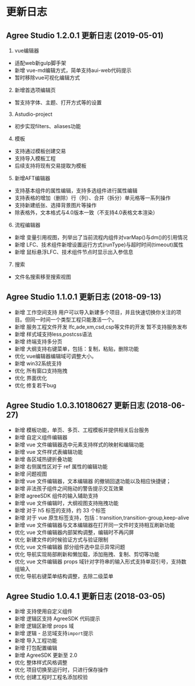 # 更新日志

## Agree Studio 1.2.0.1 更新日志 (2019-05-01)
1. vue编辑器
  - 适配web新gulp脚手架
  - 新增 vue-md编辑方式，简单支持aui-web代码提示
  - 暂时移除vue可视化编辑方式
2. 新增首选项编辑页
  - 暂支持字体、主题、打开方式等的设置
3. Astudio-project
  - 初步实现filters、aliases功能
4. 模板
  - 支持通过模板创建交易
  - 支持导入模板工程
  - 后续支持将现有交易提取为模板
5. 新增AFT编辑器
  - 支持基本组件的属性编辑，支持多选组件进行属性编辑
  - 支持表格的增加（删除）行（列）、合并（拆分）单元格等一系列操作
  - 支持新建纸张、选择背景图片等操作
  - 除表格外，文本格式与4.0版本一致（不支持4.0表格文本渲染）
6. 流程编辑器
  - 新增 变量引用视图，列举出了当前流程内组件对varMap()与dm()的引用情况
  - 新增 LFC、技术组件新增设置运行方式(runType)与超时时间(timeout)属性
  - 新增 鼠标悬浮LFC、技术组件节点时显示出入参信息
7. 搜索
  - 文件名搜索移至搜索视图

## Agree Studio 1.1.0.1 更新日志 (2018-09-13)

- 新增 工作空间支持 用户可以导入新建多个项目，并且快速切换你关注的项目。但同一时间一个类型工程只能激活一个。
- 新增 服务工程文件开发 lfc,ade,xm,csd,csp等文件的开发 暂不支持服务发布
- 新增 样式域支持less,postcss语法
- 新增 终端支持多分页
- 新增 大纲支持右键菜单，包括：复制，粘贴，删除功能
- 优化 vue编辑器编辑域可调整大小。
- 新增 win32系统支持
- 优化 所有窗口支持拖拽
- 优化 界面优化
- 优化 修复若干bug

## Agree Studio 1.0.3.10180627 更新日志 (2018-06-27)

- 新增 模板功能，单页、多页、工程模板并提供相关后台服务
- 新增 自定义组件编辑器
- 新增 vue 文件编辑器选中元素支持样式的映射和编辑功能
- 新增 vue 文件样式表编辑功能
- 新增 各区域热键折叠功能
- 新增 右侧属性区对于 ref 属性的编辑功能
- 新增 问题视图
- 新增 vue 文件编辑器，文本编辑器 的撤销回退功能以及相应快捷键；
- 新增 非法孩子组件之间拖动的警告提示交互效果
- 新增 agreeSDK 组件的输入辅助支持
- 新增 vue 文件编辑时，大纲视图支持拖拽功能
- 新增 对于 h5 标签的支持，约 33 个标签
- 新增 对于 vue 原生标签支持，包括：transition,transition-group,keep-alive
- 新增 vue 文件编辑器与文本编辑器在打开同一文件时支持相互刷新功能
- 优化 vue 文件编辑器内部架构调整，编辑时不再闪屏
- 优化 新建文件的时候验证方式与验证限制
- 优化 vue 文件编辑器 部分组件选中显示异常问题
- 优化 导航实现局部刷新和懒加载，添加拖拽、复制、剪切等功能
- 优化 vue 文件编辑器 props 域针对字符串的输入形式支持单双引号，支持数组输入
- 优化 导航右键菜单结构调整，去除二级菜单

## Agree Studio 1.0.4.1 更新日志 (2018-03-05)

- 新增 支持使用自定义组件
- 新增 逻辑区支持 AgreeSDK 代码提示
- 新增 逻辑区新增 props 域
- 新增 逻辑 - 总览域支持`import`提示
- 新增 导入工程功能
- 新增 打包配置编辑
- 新增 AgreeSDK 更新至 2.0
- 优化 整体样式风格调整
- 优化 项目切换至运行时，只进行保存操作
- 优化 创建工程时工程名添加校验

